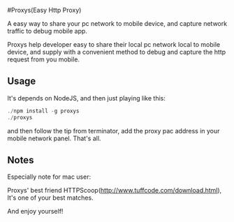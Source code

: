#Proxys(Easy Http Proxy)

A easy way to share your pc network to mobile device, and capture network traffic to debug mobile app.

Proxys help developer easy to share their local pc network local to mobile device, and supply with a convenient method to debug and capture the http request from you mobile.

## Usage

It's depends on NodeJS, and then just playing like this:

```javascript
./npm install -g proxys
./proxys
```
and then follow the tip from terminator, add the proxy pac address in your mobile network panel.
That's all.

## Notes

Especially note for mac user:

Proxys' best friend HTTPScoop(http://www.tuffcode.com/download.html), It's one of your best matches.

And enjoy yourself!





